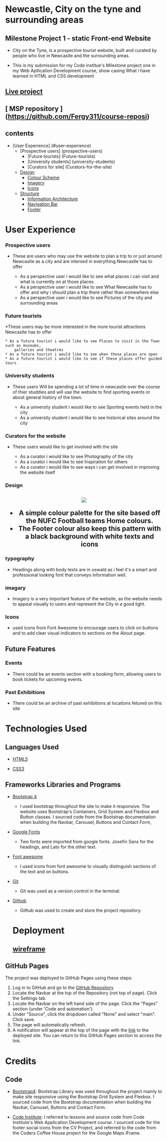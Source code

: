 # Newcastle, City on the tyne and surrounding areas 
## Milestone Project 1 - static Front-end Website 

* City on the Tyne, is a prospective tourist website, built and curated by people who live in Newcaslte and the surrounding areas.

* This is my submission for my Code institue's Milestone project one in my Web Apllication Development course, show casing What i have learned in HTML and CSS development 

## [Live project](https://fergy311.github.io/course-reposi/)

## [ MSP repository ] (https://github.com/Fergy311/course-reposi)

## contents 
- [User Experience] (#user-experience)
    * [Prospective users] (prospective-users)
        + [Future tourists] (Future-tourists)
        + [University students] (university-students)
        + [Curators for site] (Curators-for-the-site)
    - [Design](#design)
        + [Colour Scheme](#colour-scheme)
        + [Imagery](#imagery)
        + [Icons](#icons)
    - [Structure](#structure)
        + [Information Architecture](#information-architecture)
        + [Navigation Bar](#navigation-bar)
        + [Footer](#footer) 

# User Experience


### Prospective users

* These are users who may use the website to plan a trip to or just around Newcaslte as a city and are intersed in everything Newcastle has to offer

    * As a perspective user i would like to see what places i can visit and what is currently on at those places 
    * As a perspective user i would like to see What Newcaslte has to offer and why i should plan a trip there rather than somewhere else
    * As a perspective user i would like to see Pictures of the city and surrounding areas  
        
### Future tourists 

*These users may be more interested in the more tourist attractions Newcaslte has to offer 

    * As a future tourist i would like to see Places to visit in the Town such as museums, 
        galleries and theatres
    * As a future tourist i would like to see when these places are open 
    * As a future tourist i would like to see if these places offer guided tours 

### University students 

* These users Will be spending a lot of time in newcastle over the course of thier studdies and will use the website to find sporting events or about general history of the town.

    * As a university student i would like to see Sporting events held in the city
    * As a university student i would like to see historical sites around the city 

### Curators for the website 

* These users would like to get involved with the site 

    * As a curator i would like to see Photography of the city
    * As a curator i would like to see Inspiration for others 
    * As a curator i would like to see ways i can get involved in improving the website itself

### Design
 <h2 align="center"><img src="assets/images/readme//NUFCTOP.webp">

 - A simple colour palette for the site based off the NUFC Football teams  Home colours.
 - The Footer colour also keep this pattern with a black background with white texts and icons

 ### typography 

 - Headings along with body texts are in oswald as i feel it's a smart and professional looking font that conveys information well.

 ### imagary 

 - Imagery is a very important feature of the website, as the website needs to appeal visually to users and represent the City in a good light.

 ### Icons 

 -  used icons from Font Awesome to encourage users to click on buttons and to add clear visual indicators to sections on the About page.

 ## Future Features

### Events
- There could be an events section with a booking form, allowing users to book tickets for upcoming events.

### Past Exhibitions
- There could be an archive of past exhibitions at locations fetured on this site 

# Technologies Used

## Languages Used

- [HTML5](https://en.wikipedia.org/wiki/HTML5)

- [CSS3](https://en.wikipedia.org/wiki/CSS)

## Frameworks Libraries and Programs

- [Bootstrap 4](https://getbootstrap.com/) 
  - I used bootstrap throughout the site to make it responsive. The website uses Bootstrap's Containers, Grid System and Flexbox and Button classes. I sourced code from the Bootstrap documentation when building the Navbar, Carousel, Buttons and Contact Form, 
  
- [Google Fonts](https://fonts.google.com/)
  - Two fonts were imported from google fonts. Josefin Sans for the headings, and Lato for the other text.
  
- [Font awesome](https://fontawesome.com/)
  - I used icons from font awesome to visually distinguish sections of the text and on buttons.

- [Git](https://git-scm.com/)
  - Git was used as a version control in the terminal.

- [Github](https://github.com/)
  - Github was used to create and store the project repository.
  
  # Deployment

  ## [wireframe](https://drive.google.com/file/d/1MQK76zw1qkmr_za0lSnWQV9YRDL_L1I2/view?usp=sharing)

## GitHub Pages

The project was deployed to GitHub Pages using these steps:

1. Log in to GitHub and go to the [GitHub Repository](https://github.com/Fergy311/course-reposi)
2. Locate the Navbar at the top of the Repository (not top of page). Click the Settings tab.
3. Locate the Navbar on the left hand side of the page. Click the "Pages" section (under 'Code and automation').
4. Under "Source", click the dropdown called "None" and select "main". Click save.
5. The page will automatically refresh.
6. A notification will appear at the top of the page with the [link](https://fergy311.github.io/course-reposi/) to the deployed site. You can return to this GitHub Pages section to access the link.

# Credits

## Code

-   [Bootstrap4](https://getbootstrap.com/docs/4.4/getting-started/introduction/): Bootstrap Library was used throughout the project mainly to make site responsive using the Bootstrap Grid System and Flexbox. I sourced code from the Bootstrap documentation when building the Navbar, Carousel, Buttons and Contact Form. 

-   [Code Institute](https://codeinstitute.net/): I referred to lessons and source code from Code Institute's Web Application Development course. I sourced code for the footer social icons from the CV Project, and referred to the code from the Coders Coffee House project for the Google Maps iFrame.


